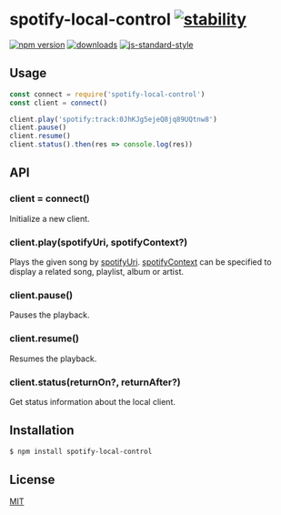 # spotify-local-control [![stability][0]][1]
[![npm version][2]][3] [![downloads][4]][5] [![js-standard-style][6]][7]

## Usage
```js
const connect = require('spotify-local-control')
const client = connect()

client.play('spotify:track:0JhKJg5ejeQ8jq89UQtnw8')
client.pause()
client.resume()
client.status().then(res => console.log(res))
```

## API
### client = connect()
Initialize a new client.

### client.play(spotifyUri, spotifyContext?)
Plays the given song by [spotifyUri].
[spotifyContext] can be specified to display a
related song, playlist, album or artist.

### client.pause()
Pauses the playback.

### client.resume()
Resumes the playback.

### client.status(returnOn?, returnAfter?)
Get status information about the local client.

## Installation
```sh
$ npm install spotify-local-control
```

## License
[MIT](https://tldrlegal.com/license/mit-license)

[spotifyUri]: https://developer.spotify.com/web-api/user-guide/#spotify-uris-and-ids
[spotifyContext]: https://developer.spotify.com/web-api/user-guide/#spotify-uris-and-ids

[0]: https://img.shields.io/badge/stability-experimental-orange.svg?style=flat-square
[1]: https://nodejs.org/api/documentation.html#documentation_stability_index
[2]: https://img.shields.io/npm/v/spotify-local-control.svg?style=flat-square
[3]: https://npmjs.org/package/spotify-local-control
[4]: http://img.shields.io/npm/dm/spotify-local-control.svg?style=flat-square
[5]: https://npmjs.org/package/spotify-local-control
[6]: https://img.shields.io/badge/code%20style-standard-brightgreen.svg?style=flat-square
[7]: https://github.com/feross/standard
